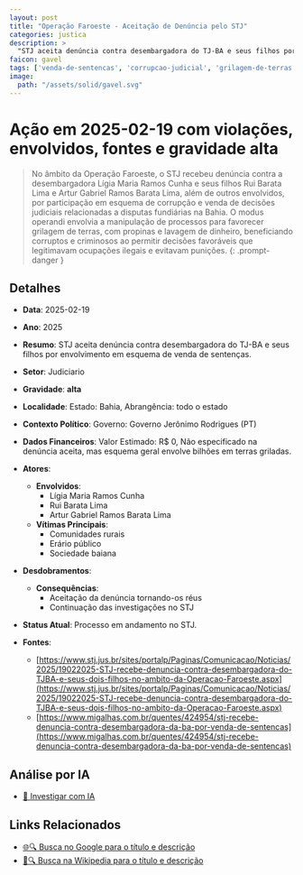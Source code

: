 ```yaml
---
layout: post
title: "Operação Faroeste - Aceitação de Denúncia pelo STJ"
categories: justica
description: > 
  "STJ aceita denúncia contra desembargadora do TJ-BA e seus filhos por envolvimento em esquema de venda de sentenças."
faicon: gavel
tags: ['venda-de-sentencas', 'corrupcao-judicial', 'grilagem-de-terras', 'organizacao-criminosa', 'lavagem-de-dinheiro', 'ba', 'stj', 'gravidade-alta', 'judiciario']
image:
  path: "/assets/solid/gavel.svg"
---
```


# Ação em 2025-02-19 com violações, envolvidos, fontes e gravidade alta

> No âmbito da Operação Faroeste, o STJ recebeu denúncia contra a desembargadora Lígia Maria Ramos Cunha e seus filhos Rui Barata Lima e Artur Gabriel Ramos Barata Lima, além de outros envolvidos, por participação em esquema de corrupção e venda de decisões judiciais relacionadas a disputas fundiárias na Bahia. O modus operandi envolvia a manipulação de processos para favorecer grilagem de terras, com propinas e lavagem de dinheiro, beneficiando corruptos e criminosos ao permitir decisões favoráveis que legitimavam ocupações ilegais e evitavam punições.
{: .prompt-danger }

## Detalhes
- **Data**: 2025-02-19
- **Ano**: 2025
- **Resumo**: STJ aceita denúncia contra desembargadora do TJ-BA e seus filhos por envolvimento em esquema de venda de sentenças.
- **Setor**: Judiciario
- **Gravidade**: **alta** <i class="fas gavel"></i>
- **Localidade**: Estado: Bahia, Abrangência: todo o estado
- **Contexto Político**: Governo: Governo Jerônimo Rodrigues (PT)
- **Dados Financeiros**: Valor Estimado: R$ 0, Não especificado na denúncia aceita, mas esquema geral envolve bilhões em terras griladas.

- **Atores**:
  - **Envolvidos**:
    - Lígia Maria Ramos Cunha
    - Rui Barata Lima
    - Artur Gabriel Ramos Barata Lima
  - **Vítimas Principais**:
    - Comunidades rurais
    - Erário público
    - Sociedade baiana
- **Desdobramentos**:
  - **Consequências**:
    - Aceitação da denúncia tornando-os réus
    - Continuação das investigações no STJ
- **Status Atual**: Processo em andamento no STJ.

- **Fontes**:
  - [https://www.stj.jus.br/sites/portalp/Paginas/Comunicacao/Noticias/2025/19022025-STJ-recebe-denuncia-contra-desembargadora-do-TJBA-e-seus-dois-filhos-no-ambito-da-Operacao-Faroeste.aspx](https://www.stj.jus.br/sites/portalp/Paginas/Comunicacao/Noticias/2025/19022025-STJ-recebe-denuncia-contra-desembargadora-do-TJBA-e-seus-dois-filhos-no-ambito-da-Operacao-Faroeste.aspx)
  - [https://www.migalhas.com.br/quentes/424954/stj-recebe-denuncia-contra-desembargadora-da-ba-por-venda-de-sentencas](https://www.migalhas.com.br/quentes/424954/stj-recebe-denuncia-contra-desembargadora-da-ba-por-venda-de-sentencas)

## Análise por IA
- [🤖 Investigar com IA](https://www.perplexity.ai/search?q=%20Opera%C3%A7%C3%A3o%20Faroeste%20-%20Aceita%C3%A7%C3%A3o%20de%20Den%C3%BAncia%20pelo%20STJ%20STJ%20aceita%20den%C3%BAncia%20contra%20desembargadora%20do%20TJ-BA%20e%20seus%20filhos%20por%20envolvimento%20em%20esquema%20de%20venda%20de%20senten%C3%A7as.%20No%20%C3%A2mbito%20da%20Opera%C3%A7%C3%A3o%20Faroeste%2C%20o%20STJ%20recebeu%20den%C3%BAncia%20contra%20a%20desembargadora%20L%C3%ADgia%20Maria%20Ramos%20Cunha%20e%20seus%20filhos%20Rui%20Barata%20Lima%20e%20Artur%20Gabriel%20Ramos%20Barata%20Lima%2C%20al%C3%A9m%20de%20outros%20envolvidos%2C%20por%20participa%C3%A7%C3%A3o%20em%20esquema%20de%20corrup%C3%A7%C3%A3o%20e%20venda%20de%20decis%C3%B5es%20judiciais%20relacionadas%20a%20disputas%20fundi%C3%A1rias%20na%20Bahia.%20O%20modus%20operandi%20envolvia%20a%20manipula%C3%A7%C3%A3o%20de%20processos%20para%20favorecer%20grilagem%20de%20terras%2C%20com%20propinas%20e%20lavagem%20de%20dinheiro%2C%20beneficiando%20corruptos%20e%20criminosos%20ao%20permitir%20decis%C3%B5es%20favor%C3%A1veis%20que%20legitimavam%20ocupa%C3%A7%C3%B5es%20ilegais%20e%20evitavam%20puni%C3%A7%C3%B5es.%20venda%20de%20senten%C3%A7as%20corrup%C3%A7%C3%A3o%20judicial%20grilagem%20de%20terras%20organiza%C3%A7%C3%A3o%20criminosa%20lavagem%20de%20dinheiro%202025%20gravidade%20alta%20setor%20Judiciario)

## Links Relacionados
- [🌐🔍 Busca no Google para o título e descrição](https://www.google.com/search?q=%20Opera%C3%A7%C3%A3o%20Faroeste%20-%20Aceita%C3%A7%C3%A3o%20de%20Den%C3%BAncia%20pelo%20STJ%20STJ%20aceita%20den%C3%BAncia%20contra%20desembargadora%20do%20TJ-BA%20e%20seus%20filhos%20por%20envolvimento%20em%20esquema%20de%20venda%20de%20senten%C3%A7as.%20No%20%C3%A2mbito%20da%20Opera%C3%A7%C3%A3o%20Faroeste%2C%20o%20STJ%20recebeu%20den%C3%BAncia%20contra%20a%20desembargadora%20L%C3%ADgia%20Maria%20Ramos%20Cunha%20e%20seus%20filhos%20Rui%20Barata%20Lima%20e%20Artur%20Gabriel%20Ramos%20Barata%20Lima%2C%20al%C3%A9m%20de%20outros%20envolvidos%2C%20por%20participa%C3%A7%C3%A3o%20em%20esquema%20de%20corrup%C3%A7%C3%A3o%20e%20venda%20de%20decis%C3%B5es%20judiciais%20relacionadas%20a%20disputas%20fundi%C3%A1rias%20na%20Bahia.%20O%20modus%20operandi%20envolvia%20a%20manipula%C3%A7%C3%A3o%20de%20processos%20para%20favorecer%20grilagem%20de%20terras%2C%20com%20propinas%20e%20lavagem%20de%20dinheiro%2C%20beneficiando%20corruptos%20e%20criminosos%20ao%20permitir%20decis%C3%B5es%20favor%C3%A1veis%20que%20legitimavam%20ocupa%C3%A7%C3%B5es%20ilegais%20e%20evitavam%20puni%C3%A7%C3%B5es.%20venda%20de%20senten%C3%A7as%20corrup%C3%A7%C3%A3o%20judicial%20grilagem%20de%20terras%20organiza%C3%A7%C3%A3o%20criminosa%20lavagem%20de%20dinheiro%202025%20gravidade%20alta%20setor%20Judiciario)
- [📖🔍 Busca na Wikipedia para o título e descrição](https://pt.wikipedia.org/w/index.php?search=%20Opera%C3%A7%C3%A3o%20Faroeste%20-%20Aceita%C3%A7%C3%A3o%20de%20Den%C3%BAncia%20pelo%20STJ%20STJ%20aceita%20den%C3%BAncia%20contra%20desembargadora%20do%20TJ-BA%20e%20seus%20filhos%20por%20envolvimento%20em%20esquema%20de%20venda%20de%20senten%C3%A7as.%20No%20%C3%A2mbito%20da%20Opera%C3%A7%C3%A3o%20Faroeste%2C%20o%20STJ%20recebeu%20den%C3%BAncia%20contra%20a%20desembargadora%20L%C3%ADgia%20Maria%20Ramos%20Cunha%20e%20seus%20filhos%20Rui%20Barata%20Lima%20e%20Artur%20Gabriel%20Ramos%20Barata%20Lima%2C%20al%C3%A9m%20de%20outros%20envolvidos%2C%20por%20participa%C3%A7%C3%A3o%20em%20esquema%20de%20corrup%C3%A7%C3%A3o%20e%20venda%20de%20decis%C3%B5es%20judiciais%20relacionadas%20a%20disputas%20fundi%C3%A1rias%20na%20Bahia.%20O%20modus%20operandi%20envolvia%20a%20manipula%C3%A7%C3%A3o%20de%20processos%20para%20favorecer%20grilagem%20de%20terras%2C%20com%20propinas%20e%20lavagem%20de%20dinheiro%2C%20beneficiando%20corruptos%20e%20criminosos%20ao%20permitir%20decis%C3%B5es%20favor%C3%A1veis%20que%20legitimavam%20ocupa%C3%A7%C3%B5es%20ilegais%20e%20evitavam%20puni%C3%A7%C3%B5es.%20venda%20de%20senten%C3%A7as%20corrup%C3%A7%C3%A3o%20judicial%20grilagem%20de%20terras%20organiza%C3%A7%C3%A3o%20criminosa%20lavagem%20de%20dinheiro%202025%20gravidade%20alta%20setor%20Judiciario)

